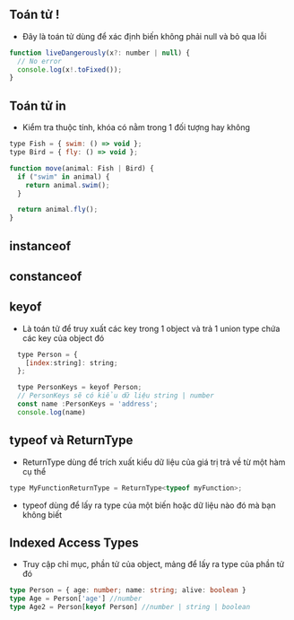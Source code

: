 ## Toán tử !

- Đây là toán tử dùng để xác định biến không phải null và bỏ qua lỗi

```js
function liveDangerously(x?: number | null) {
  // No error
  console.log(x!.toFixed());
}
```

## Toán tử in

- Kiểm tra thuộc tính, khóa có nằm trong 1 đối tượng hay không

```js
type Fish = { swim: () => void };
type Bird = { fly: () => void };

function move(animal: Fish | Bird) {
  if ("swim" in animal) {
    return animal.swim();
  }

  return animal.fly();
}
```

## instanceof

## constanceof

## keyof

- Là toán tử để truy xuất các key trong 1 object và trả 1 union type chứa các key của object đó

```js
  type Person = {
    [index:string]: string;
  };

  type PersonKeys = keyof Person;
  // PersonKeys sẽ có kiểu dữ liệu string | number
  const name :PersonKeys = 'address';
  console.log(name)
```

## typeof và ReturnType

- ReturnType dùng để trích xuất kiểu dữ liệu của giá trị trả về từ một hàm cụ thể

```js
type MyFunctionReturnType = ReturnType<typeof myFunction>;
```

- typeof dùng để lấy ra type của một biến hoặc dữ liệu nào đó mà bạn không biết

## Indexed Access Types

- Truy cập chỉ mục, phần tử của object, mảng để lấy ra type của phần tử đó

```ts
type Person = { age: number; name: string; alive: boolean }
type Age = Person['age'] //number
type Age2 = Person[keyof Person] //number | string | boolean
```
